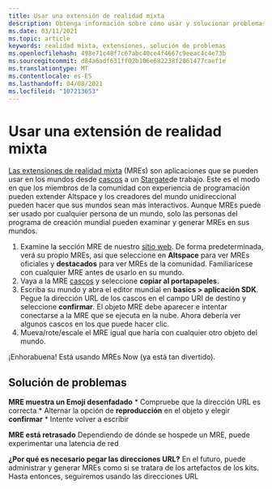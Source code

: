 ```yaml
---
title: Usar una extensión de realidad mixta
description: Obtenga información sobre cómo usar y solucionar problemas de las extensiones de la realidad mixta para extender y adaptar sus mundos de AltspaceVR.
ms.date: 03/11/2021
ms.topic: article
keywords: realidad mixta, extensiones, solución de problemas
ms.openlocfilehash: 498e71c48f7c67abc40ce4f4667c9eeac4c4e73b
ms.sourcegitcommit: d84a6adf631ff02b106e682238f2861477caef1e
ms.translationtype: MT
ms.contentlocale: es-ES
ms.lasthandoff: 04/08/2021
ms.locfileid: "107213653"
---
```

# <a name="using-a-mixed-reality-extension"></a>Usar una extensión de realidad mixta

[Las extensiones de realidad mixta](https://developer.altvr.com/) (MREs) son aplicaciones que se pueden usar en los mundos desde [cascos](https://account.altvr.com/mres/1173667287173955931) a un [Stargate](https://account.altvr.com/mres/1152987031857529562)de trabajo. Este es el modo en que los miembros de la comunidad con experiencia de programación pueden extender Altspace y los creadores del mundo unidireccional pueden hacer que sus mundos sean más interactivos. Aunque MREs puede ser usado por cualquier persona de un mundo, solo las personas del programa de creación mundial pueden examinar y generar MREs en sus mundos. 

1. Examine la sección MRE de nuestro [sitio web](https://account.altvr.com/mres). De forma predeterminada, verá su propio MREs, así que seleccione en **Altspace** para ver MREs oficiales y **destacados** para ver MREs de la comunidad. Familiarícese con cualquier MRE antes de usarlo en su mundo. 
2. Vaya a la MRE [cascos](https://account.altvr.com/mres/1173667287173955931) y seleccione **copiar al portapapeles**. 
3. Escriba su mundo y abra el editor mundial en **basics > aplicación SDK**. Pegue la dirección URL de los cascos en el campo URI de destino y seleccione **confirmar**. El objeto MRE debe aparecer e intentar conectarse a la MRE que se ejecuta en la nube. Ahora debería ver algunos cascos en los que puede hacer clic.
4. Mueva/rote/escale el MRE igual que haría con cualquier otro objeto del mundo.

¡Enhorabuena! Está usando MREs Now (ya está tan divertido).

## <a name="troubleshooting"></a>Solución de problemas

**MRE muestra un Emoji desenfadado** 
    * Compruebe que la dirección URL es correcta
    * Alternar la opción de **reproducción** en el objeto y elegir **confirmar**
    * Intente volver a escribir

**MRE está retrasado** Dependiendo de dónde se hospede un MRE, puede experimentar una latencia de red

**¿Por qué es necesario pegar las direcciones URL?**
En el futuro, puede administrar y generar MREs como si se tratara de los artefactos de los kits. Hasta entonces, seguiremos usando las direcciones URL